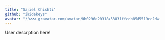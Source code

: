 ```yaml
---
title: "Sajiel Chishti"
github: "ihidekeys"
avatar: "//www.gravatar.com/avatar/0b0296e20318453831ffcdb85d5519cc?d=identicon"
---
```


User description here!

